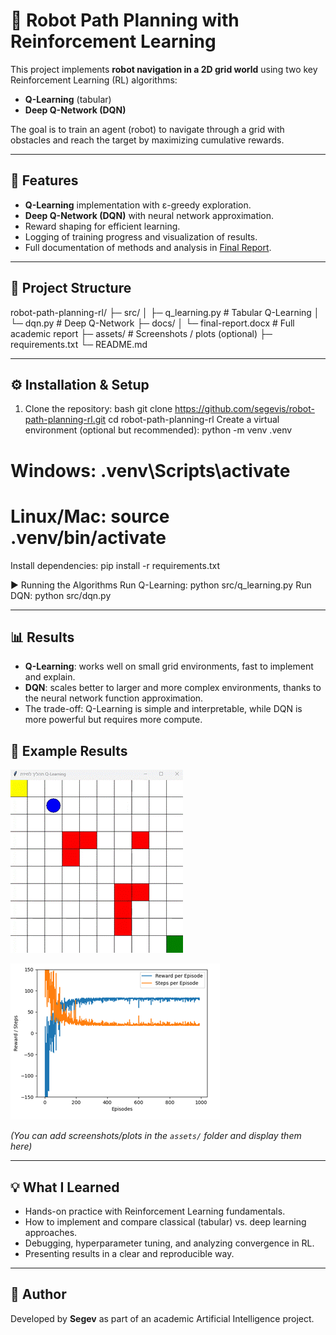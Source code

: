 # 🤖 Robot Path Planning with Reinforcement Learning  

This project implements **robot navigation in a 2D grid world** using two key Reinforcement Learning (RL) algorithms:  
- **Q-Learning** (tabular)  
- **Deep Q-Network (DQN)**  

The goal is to train an agent (robot) to navigate through a grid with obstacles and reach the target by maximizing cumulative rewards.  

---

## 🚀 Features
- **Q-Learning** implementation with ε-greedy exploration.  
- **Deep Q-Network (DQN)** with neural network approximation.  
- Reward shaping for efficient learning.  
- Logging of training progress and visualization of results.  
- Full documentation of methods and analysis in [Final Report](docs/final-report.docx).  

---

## 📂 Project Structure
robot-path-planning-rl/
├─ src/
│ ├─ q_learning.py # Tabular Q-Learning
│ └─ dqn.py # Deep Q-Network
├─ docs/
│ └─ final-report.docx # Full academic report
├─ assets/ # Screenshots / plots (optional)
├─ requirements.txt
└─ README.md

---

## ⚙️ Installation & Setup

1. Clone the repository:
bash
git clone https://github.com/segevis/robot-path-planning-rl.git
cd robot-path-planning-rl
Create a virtual environment (optional but recommended):
python -m venv .venv
# Windows: .venv\Scripts\activate
# Linux/Mac: source .venv/bin/activate

Install dependencies:
pip install -r requirements.txt


▶️ Running the Algorithms
Run Q-Learning:
python src/q_learning.py
Run DQN:
python src/dqn.py


---

## 📊 Results
- **Q-Learning**: works well on small grid environments, fast to implement and explain.  
- **DQN**: scales better to larger and more complex environments, thanks to the neural network function approximation.  
- The trade-off: Q-Learning is simple and interpretable, while DQN is more powerful but requires more compute.

## 📸 Example Results

![Training Animation](assets/תמונה1.gif)

![Reward Curve](assets/תמונה3.png)


*(You can add screenshots/plots in the `assets/` folder and display them here)*

---

## 💡 What I Learned
- Hands-on practice with Reinforcement Learning fundamentals.  
- How to implement and compare classical (tabular) vs. deep learning approaches.  
- Debugging, hyperparameter tuning, and analyzing convergence in RL.  
- Presenting results in a clear and reproducible way.  

---

## 👤 Author
Developed by **Segev** as part of an academic Artificial Intelligence project.

